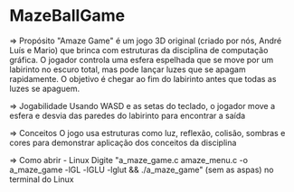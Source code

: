 # MazeBallGame

=> Propósito
"Amaze Game" é um jogo 3D original (criado por nós, André Luís e Mario) que brinca com estruturas da disciplina de computação gráfica.
O jogador controla uma esfera espelhada que se move por um labirinto no escuro total, mas pode lançar luzes que se apagam rapidamente. O objetivo é chegar ao fim do labirinto antes que todas as luzes se apaguem. 

=> Jogabilidade
Usando WASD e as setas do teclado, o jogador move a esfera e desvia das paredes do labirinto para encontrar a saída

=> Conceitos 
O jogo usa estruturas como luz, reflexão, colisão, sombras e cores para demonstrar aplicação dos conceitos da disciplina

=> Como abrir - Linux
Digite "a_maze_game.c amaze_menu.c -o a_maze_game -lGL -lGLU -lglut && ./a_maze_game" (sem as aspas) no terminal do Linux

